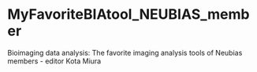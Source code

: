 # MyFavoriteBIAtool_NEUBIAS_member
Bioimaging data analysis: The favorite imaging analysis tools of Neubias members - editor Kota Miura

